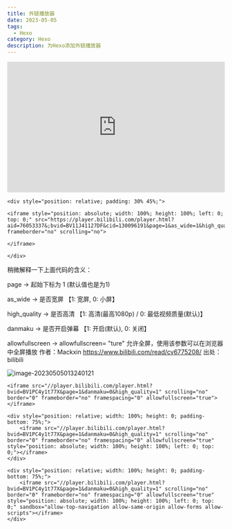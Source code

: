 ```yaml
---
title: 外链播放器
date: 2023-05-05
tags:
  - Hexo
category: Hexo
description: 为Hexo添加外链播放器
---
```


<div style="position: relative; padding: 30% 45%;">

<iframe style="position: absolute; width: 100%; height: 100%; left: 0; top: 0;" src="https://player.bilibili.com/player.html?aid=76053337&;bvid=BV11J41127DF&cid=130096191&page=1&as_wide=1&high_quality=1&danmaku=0" frameborder="no" scrolling="no">

</iframe>

</div>

```HTTP
<div style="position: relative; padding: 30% 45%;">

<iframe style="position: absolute; width: 100%; height: 100%; left: 0; top: 0;" src="https://player.bilibili.com/player.html?aid=76053337&;bvid=BV11J41127DF&cid=130096191&page=1&as_wide=1&high_quality=1&danmaku=0" frameborder="no" scrolling="no">

</iframe>

</div>

```
稍微解释一下上面代码的含义：

page -> 起始下标为 1 (默认值也是为1)

as_wide -> 是否宽屏 【1: 宽屏, 0: 小屏】

high_quality -> 是否高清 【1: 高清(最高1080p) / 0: 最低视频质量(默认)】

danmaku -> 是否开启弹幕 【1: 开启(默认), 0: 关闭】

allowfullscreen -> allowfullscreen= "ture" 允许全屏，使用该参数可以在浏览器中全屏播放 作者：Mackxin https://www.bilibili.com/read/cv6775208/ 出处：bilibili

![image-20230505013240121](D:%5CBlog_source%5CPic%5Cimage-20230505013240121.png)

```
<iframe src="//player.bilibili.com/player.html?bvid=BV1PC4y1t77X&page=1&danmaku=0&high_quality=1" scrolling="no" border="0" frameborder="no" framespacing="0" allowfullscreen="true"></iframe>
```

```
<div style="position: relative; width: 100%; height: 0; padding-bottom: 75%;">
    <iframe src="//player.bilibili.com/player.html?bvid=BV1PC4y1t77X&page=1&danmaku=0&high_quality=1" scrolling="no" border="0" frameborder="no" framespacing="0" allowfullscreen="true" style="position: absolute; width: 100%; height: 100%; left: 0; top: 0;"></iframe>
</div>
```

```
<div style="position: relative; width: 100%; height: 0; padding-bottom: 75%;">
    <iframe src="//player.bilibili.com/player.html?bvid=BV1PC4y1t77X&page=1&danmaku=0&high_quality=1" scrolling="no" border="0" frameborder="no" framespacing="0" allowfullscreen="true" style="position: absolute; width: 100%; height: 100%; left: 0; top: 0;" sandbox="allow-top-navigation allow-same-origin allow-forms allow-scripts"></iframe>
</div>
```